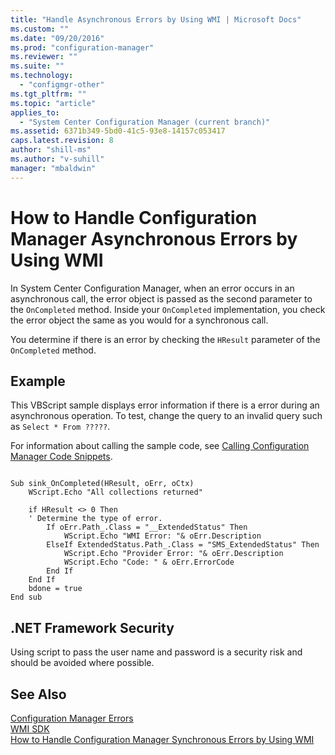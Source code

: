 ```yaml
---
title: "Handle Asynchronous Errors by Using WMI | Microsoft Docs"
ms.custom: ""
ms.date: "09/20/2016"
ms.prod: "configuration-manager"
ms.reviewer: ""
ms.suite: ""
ms.technology:
  - "configmgr-other"
ms.tgt_pltfrm: ""
ms.topic: "article"
applies_to:
  - "System Center Configuration Manager (current branch)"
ms.assetid: 6371b349-5bd0-41c5-93e8-14157c053417
caps.latest.revision: 8
author: "shill-ms"
ms.author: "v-suhill"
manager: "mbaldwin"
---
```

# How to Handle Configuration Manager Asynchronous Errors by Using WMI
In System Center Configuration Manager, when an error occurs in an asynchronous call, the error object is passed as the second parameter to the `OnCompleted` method. Inside your `OnCompleted` implementation, you check the error object the same as you would for a synchronous call.  

 You determine if there is an error by checking the `HResult` parameter of the `OnCompleted` method.  

## Example  
 This VBScript sample displays error information if there is a error during an asynchronous operation. To test, change the query to an invalid query such as `Select * From ?????`.  

 For information about calling the sample code, see [Calling Configuration Manager Code Snippets](../../../develop/core/understand/calling-code-snippets.md).  

```vbs  

Sub sink_OnCompleted(HResult, oErr, oCtx)  
    WScript.Echo "All collections returned"  

    if HResult <> 0 Then   
    ' Determine the type of error.  
        If oErr.Path_.Class = "__ExtendedStatus" Then  
            WScript.Echo "WMI Error: "& oErr.Description              
        ElseIf ExtendedStatus.Path_.Class = "SMS_ExtendedStatus" Then  
            WScript.Echo "Provider Error: "& oErr.Description  
            WScript.Echo "Code: " & oErr.ErrorCode  
        End If  
    End If      
    bdone = true  
End sub  

```  

## .NET Framework Security  
 Using script to pass the user name and password is a security risk and should be avoided where possible.  

## See Also  
 [Configuration Manager Errors](../../../develop/core/understand/configuration-manager-errors.md)   
 [WMI SDK](http://go.microsoft.com/fwlink/?LinkId=43950)   
 [How to Handle Configuration Manager Synchronous Errors by Using WMI](../../../develop/core/understand/how-to-handle-configuration-manager-synchronous-errors-by-using-wmi.md)
